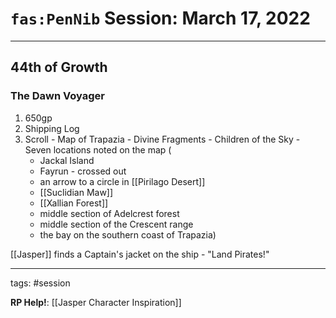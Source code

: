 # `fas:PenNib` Session: March 17, 2022
---

## 44th of Growth

### The Dawn Voyager

1. 650gp
2. Shipping Log
3. Scroll - Map of Trapazia - Divine Fragments - Children of the Sky - Seven locations noted on the map (
	- Jackal Island
	- Fayrun - crossed out
	- an arrow to a circle in [[Pirilago Desert]]
	- [[Suclidian Maw]]
	- [[Xallian Forest]]
	- middle section of Adelcrest forest
	- middle section of the Crescent range
	- the bay on the southern coast of Trapazia)

[[Jasper]] finds a Captain's jacket on the ship - "Land Pirates!"





---

tags: #session

**RP Help!**: [[Jasper Character Inspiration]]